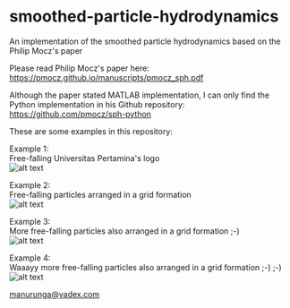 # smoothed-particle-hydrodynamics
An implementation of the smoothed particle hydrodynamics based on the Philip Mocz's paper

Please read Philip Mocz's paper here:  
https://pmocz.github.io/manuscripts/pmocz_sph.pdf  

Although the paper stated MATLAB implementation, I can only find the Python implementation in his Github repository:  
https://github.com/pmocz/sph-python


These are some examples in this repository:  

Example 1:  
Free-falling Universitas Pertamina's logo  
![alt text](https://github.com/auralius/smoothed-particle-hydrodynamics/blob/main/figures/sph_demo_up_tree.gif)


Example 2:  
Free-falling particles arranged in a grid formation  
![alt text](https://github.com/auralius/smoothed-particle-hydrodynamics/blob/main/figures/sph_demo1a.gif)

Example 3:  
More free-falling particles also arranged in a grid formation  ;-)  
![alt text](https://github.com/auralius/smoothed-particle-hydrodynamics/blob/main/figures/sph_demo1b.gif)

Example 4:  
Waaayy more free-falling particles also arranged in a grid formation  ;-) ;-)    
![alt text](https://github.com/auralius/smoothed-particle-hydrodynamics/blob/main/figures/sph_demo1c.gif)


manurunga@yadex.com

